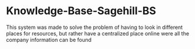 # Knowledge-Base-Sagehill-BS
This system was made to solve the problem of having to look in different places for resources, but rather have a centralized place online were all the company information can be found 

